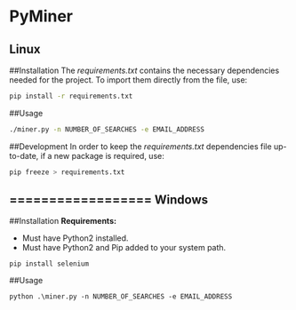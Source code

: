 # PyMiner

Linux
--------
##Installation
The *requirements.txt* contains the necessary dependencies needed for the project.
To import them directly from the file, use:
```bash
pip install -r requirements.txt
```

##Usage
```bash
./miner.py -n NUMBER_OF_SEARCHES -e EMAIL_ADDRESS
```

##Development
In order to keep the *requirements.txt* dependencies file up-to-date, if a new package is required, use:
```bash
pip freeze > requirements.txt
```
==================
Windows
---------
##Installation
**Requirements:**
- Must have Python2 installed.
- Must have Python2 and Pip added to your system path.
```
pip install selenium
```

##Usage
```
python .\miner.py -n NUMBER_OF_SEARCHES -e EMAIL_ADDRESS
```
